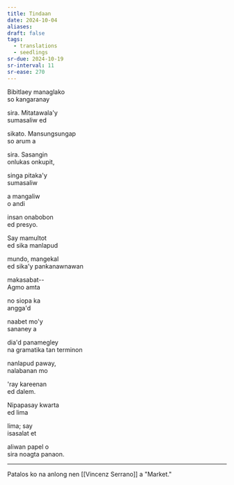 ```yaml
---
title: Tindaan
date: 2024-10-04
aliases: 
draft: false
tags:
  - translations
  - seedlings
sr-due: 2024-10-19
sr-interval: 11
sr-ease: 270
---
```

Bibitlaey managlako  
so kangaranay

sira. Mitatawala'y  
sumasaliw ed

sikato. Mansungsungap  
so arum a

sira. Sasangin  
onlukas onkupit,

singa pitaka'y  
sumasaliw

a mangaliw  
o andi

insan onabobon  
ed presyo.

Say mamultot  
ed sika manlapud

mundo, mangekal  
ed sika'y pankanawnawan

makasabat--  
Agmo amta

no siopa ka  
angga'd

naabet mo'y  
sananey a

dia'd panamegley  
na gramatika tan terminon

nanlapud paway,  
nalabanan mo

'ray kareenan  
ed dalem.

Nipapasay kwarta  
ed lima

lima; say  
isasalat et

aliwan papel o  
sira noagta panaon.

***
Patalos ko na anlong nen [[Vincenz Serrano]] a "Market."